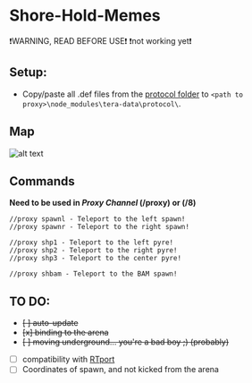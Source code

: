 # Shore-Hold-Memes
❗WARNING, READ BEFORE USE❗ 
❗not working yet❗

## Setup:
- Copy/paste all .def files from the [protocol folder](https://github.com/PinguinRei/Shore-Hold-Memes/tree/master/defs) to `<path to proxy>\node_modules\tera-data\protocol\`.

## Map
![alt text](https://raw.githubusercontent.com/PinguinRei/Shore-Hold-Memes/master/map/guide.jpg)

## Commands
**Need to be used in _Proxy Channel_ (/proxy) or (/8)**
```
//proxy spawnl - Teleport to the left spawn!
//proxy spawnr - Teleport to the right spawn!

//proxy shp1 - Teleport to the left pyre!
//proxy shp2 - Teleport to the right pyre!
//proxy shp3 - Teleport to the center pyre!

//proxy shbam - Teleport to the BAM spawn!
```

## TO DO:
- ~~[ ] auto-update~~
- ~~[x] binding to the arena~~
- ~~[ ] moving underground... you're a bad boy ;) (probably)~~
- [ ] compatibility with [RTport](https://github.com/PinguinRei/RTPort)
- [ ] Coordinates of spawn, and not kicked from the arena
